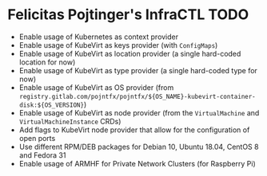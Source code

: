 # Felicitas Pojtinger's InfraCTL TODO

- Enable usage of Kubernetes as context provider
- Enable usage of KubeVirt as keys provider (with `ConfigMaps`)
- Enable usage of KubeVirt as location provider (a single hard-coded location for now)
- Enable usage of KubeVirt as type provider (a single hard-coded type for now)
- Enable usage of KubeVirt as OS provider (from `registry.gitlab.com/pojntfx/pojntfx/${OS_NAME}-kubevirt-container-disk:${OS_VERSION}`)
- Enable usage of KubeVirt as node provider (from the `VirtualMachine` and `VirtualMachineInstance` CRDs)
- Add flags to KubeVirt node provider that allow for the configuration of open ports
- Use different RPM/DEB packages for Debian 10, Ubuntu 18.04, CentOS 8 and Fedora 31
- Enable usage of ARMHF for Private Network Clusters (for Raspberry Pi)
